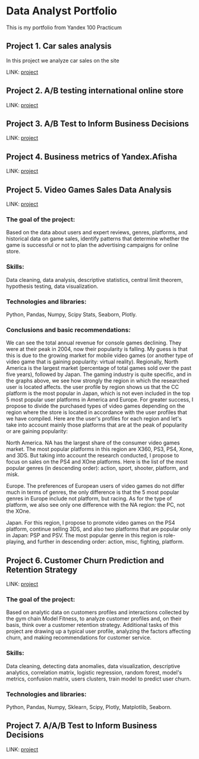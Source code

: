 # Data Analyst Portfolio

This is my portfolio from Yandex 100 Practicum

## Project 1. Car sales analysis

In this project we analyze car sales on the site

LINK: [project](car_sales)

## Project 2. A/B testing international online store

LINK: [project](ab_test_online_store)

## Project 3. A/B Test to Inform Business Decisions

LINK: [project](ab_test_prioritize_hypotheses)

## Project 4. Business metrics of Yandex.Afisha

LINK: [project](business_metrics_yandex_afisha)

## Project 5. Video Games Sales Data Analysis

LINK: [project](video_games_sales)

### The goal of the project:
Based on the data about users and expert reviews, genres, platforms, 
and historical data on game sales, identify patterns that determine 
whether the game is successful or not to plan the advertising campaigns 
for online store.
### Skills:
Data cleaning, data analysis, descriptive statistics, central limit theorem,
hypothesis testing, data visualization.
### Technologies and libraries:
Python, Pandas, Numpy, Scipy Stats, Seaborn, Plotly.
### Conclusions and basic recommendations:
We can see the total annual revenue for console games declining. They were at their peak in 2004, now their popularity is falling. My guess is that this is due to the growing market for mobile video games (or another type of video game that is gaining popularity: virtual reality). Regionally, North America is the largest market (percentage of total games sold over the past five years), followed by Japan. The gaming industry is quite specific, and in the graphs above, we see how strongly the region in which the researched user is located affects. the user profile by region shows us that the CC platform is the most popular in Japan, which is not even included in the top 5 most popular user platforms in America and Europe. For greater success, I propose to divide the purchased types of video games depending on the region where the store is located in accordance with the user profiles that we have compiled. Here are the user's profiles for each region and let's take into account mainly those platforms that are at the peak of popularity or are gaining popularity:

North America. NA has the largest share of the consumer video games market. The most popular platforms in this region are X360, PS3, PS4, Xone, and 3DS. But taking into account the research conducted, I propose to focus on sales on the PS4 and XOne platforms. Here is the list of the most popular genres (in descending order): action, sport, shooter, platform, and misk.

Europe. The preferences of European users of video games do not differ much in terms of genres, the only difference is that the 5 most popular genres in Europe include not platform, but racing. As for the type of platform, we also see only one difference with the NA region: the PC, not the XOne.

Japan. For this region, I propose to promote video games on the PS4 platform, continue selling 3DS, and also two platforms that are popular only in Japan: PSP and PSV. The most popular genre in this region is role-playing, and further in descending order: action, misc, fighting, platform.


## Project 6. Customer Churn Prediction and Retention Strategy

LINK: [project](customer_churn_prediction_and_retention)

### The goal of the project:
Based on analytic data on customers profiles and interactions collected by 
the gym chain Model Fitness, to analyze customer profiles and, on their basis,
think over a customer retention strategy. Additional tasks of this project 
are drawing up a typical user profile, analyzing the factors affecting churn,
and making recommendations for customer service.
### Skills:
Data cleaning, detecting data anomalies, data visualization, descriptive analytics, 
correlation matrix, logistic regression, random forest, model's metrics, 
confusion matrix, users clusters, train model to predict user churn.
### Technologies and libraries:
Python, Pandas, Numpy, Sklearn, Scipy, Plotly, Matplotlib, Seaborn.

## Project 7. A/A/B Test to Inform Business Decisions

LINK: [project](aab_test_business_decisions)